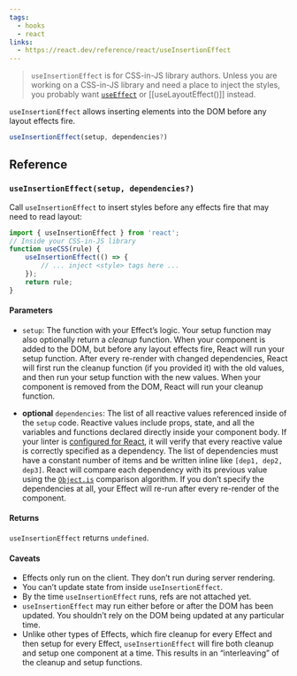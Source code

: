 ```yaml
---
tags:
  - hooks
  - react
links:
  - https://react.dev/reference/react/useInsertionEffect
---
```

>`useInsertionEffect` is for CSS-in-JS library authors. Unless you are working on a CSS-in-JS library and need a place to inject the styles, you probably want [`useEffect`](https://react.dev/reference/react/useEffect) or [[useLayoutEffect()]] instead.

`useInsertionEffect` allows inserting elements into the DOM before any layout effects fire.

```jsx
useInsertionEffect(setup, dependencies?)
```

## Reference
 ### `useInsertionEffect(setup, dependencies?)` 

Call `useInsertionEffect` to insert styles before any effects fire that may need to read layout:

```js
import { useInsertionEffect } from 'react';
// Inside your CSS-in-JS library
function useCSS(rule) {  
	useInsertionEffect(() => {    
		// ... inject <style> tags here ...  
	});  
	return rule;
}
```
#### Parameters

- `setup`: The function with your Effect’s logic. Your setup function may also optionally return a _cleanup_ function. When your component is added to the DOM, but before any layout effects fire, React will run your setup function. After every re-render with changed dependencies, React will first run the cleanup function (if you provided it) with the old values, and then run your setup function with the new values. When your component is removed from the DOM, React will run your cleanup function.
    
- **optional** `dependencies`: The list of all reactive values referenced inside of the `setup` code. Reactive values include props, state, and all the variables and functions declared directly inside your component body. If your linter is [configured for React](https://react.dev/learn/editor-setup#linting), it will verify that every reactive value is correctly specified as a dependency. The list of dependencies must have a constant number of items and be written inline like `[dep1, dep2, dep3]`. React will compare each dependency with its previous value using the [`Object.is`](https://developer.mozilla.org/en-US/docs/Web/JavaScript/Reference/Global_Objects/Object/is) comparison algorithm. If you don’t specify the dependencies at all, your Effect will re-run after every re-render of the component.
#### Returns

`useInsertionEffect` returns `undefined`.

#### Caveats [](https://react.dev/reference/react/useInsertionEffect#caveats "Link for Caveats")

- Effects only run on the client. They don’t run during server rendering.
- You can’t update state from inside `useInsertionEffect`.
- By the time `useInsertionEffect` runs, refs are not attached yet.
- `useInsertionEffect` may run either before or after the DOM has been updated. You shouldn’t rely on the DOM being updated at any particular time.
- Unlike other types of Effects, which fire cleanup for every Effect and then setup for every Effect, `useInsertionEffect` will fire both cleanup and setup one component at a time. This results in an “interleaving” of the cleanup and setup functions.
